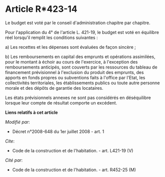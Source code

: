 # Article R*423-14

Le budget est voté par le conseil d'administration chapitre par chapitre. 

Pour l'application du 4° de l'article L. 421-19, le budget est voté en équilibre réel lorsqu'il remplit les conditions
suivantes : 

a) Les recettes et les dépenses sont évaluées de façon sincère ; 

b) Les remboursements en capital des emprunts et opérations assimilées, pour le montant à échoir au cours de l'exercice, à
l'exception des remboursements anticipés, sont couverts par les ressources du tableau de financement prévisionnel à
l'exclusion du produit des emprunts, des apports en fonds propres ou subventions faits à l'office par l'Etat, les
collectivités territoriales, les établissements publics ou toute autre personne morale et des dépôts de garantie des
locataires. 

Les états prévisionnels annexes ne sont pas considérés en déséquilibre lorsque leur compte de résultat comporte un excédent.

**Liens relatifs à cet article**

_Modifié par_:

  - Décret n°2008-648 du 1er juillet 2008 - art. 1

_Cite_:

  - Code de la construction et de l'habitation. - art. L421-19 (V)

_Cité par_:

  - Code de la construction et de l'habitation. - art. R452-25 (M)
